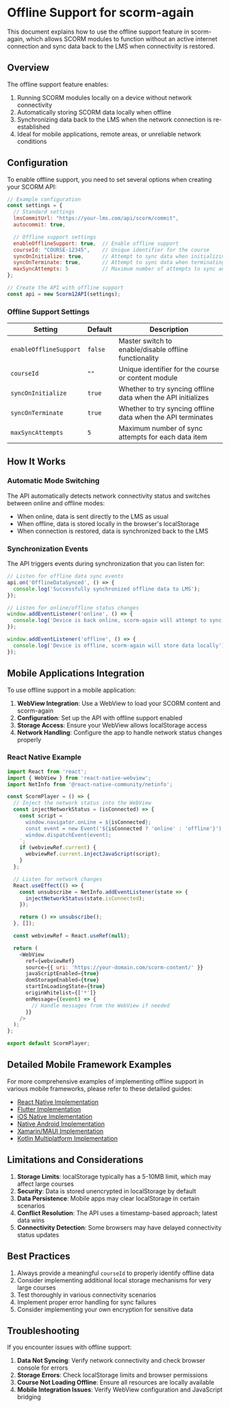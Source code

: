 # Offline Support for scorm-again

This document explains how to use the offline support feature in scorm-again, which allows SCORM
modules to function without an active internet connection and sync data back to the LMS when
connectivity is restored.

## Overview

The offline support feature enables:

1. Running SCORM modules locally on a device without network connectivity
2. Automatically storing SCORM data locally when offline
3. Synchronizing data back to the LMS when the network connection is re-established
4. Ideal for mobile applications, remote areas, or unreliable network conditions

## Configuration

To enable offline support, you need to set several options when creating your SCORM API:

```javascript
// Example configuration
const settings = {
  // Standard settings
  lmsCommitUrl: "https://your-lms.com/api/scorm/commit",
  autocommit: true,

  // Offline support settings
  enableOfflineSupport: true,  // Enable offline support
  courseId: "COURSE-12345",    // Unique identifier for the course
  syncOnInitialize: true,      // Attempt to sync data when initializing API
  syncOnTerminate: true,       // Attempt to sync data when terminating API
  maxSyncAttempts: 5           // Maximum number of attempts to sync an item
};

// Create the API with offline support
const api = new Scorm12API(settings);
```

### Offline Support Settings

| Setting                | Default | Description                                                  |
|------------------------|---------|--------------------------------------------------------------|
| `enableOfflineSupport` | `false` | Master switch to enable/disable offline functionality        |
| `courseId`             | `""`    | Unique identifier for the course or content module           |
| `syncOnInitialize`     | `true`  | Whether to try syncing offline data when the API initializes |
| `syncOnTerminate`      | `true`  | Whether to try syncing offline data when the API terminates  |
| `maxSyncAttempts`      | `5`     | Maximum number of sync attempts for each data item           |

## How It Works

### Automatic Mode Switching

The API automatically detects network connectivity status and switches between online and offline
modes:

- When online, data is sent directly to the LMS as usual
- When offline, data is stored locally in the browser's localStorage
- When connection is restored, data is synchronized back to the LMS

### Synchronization Events

The API triggers events during synchronization that you can listen for:

```javascript
// Listen for offline data sync events
api.on('OfflineDataSynced', () => {
  console.log('Successfully synchronized offline data to LMS');
});

// Listen for online/offline status changes
window.addEventListener('online', () => {
  console.log('Device is back online, scorm-again will attempt to sync');
});

window.addEventListener('offline', () => {
  console.log('Device is offline, scorm-again will store data locally');
});
```

## Mobile Applications Integration

To use offline support in a mobile application:

1. **WebView Integration**: Use a WebView to load your SCORM content and scorm-again
2. **Configuration**: Set up the API with offline support enabled
3. **Storage Access**: Ensure your WebView allows localStorage access
4. **Network Handling**: Configure the app to handle network status changes properly

### React Native Example

```javascript
import React from 'react';
import { WebView } from 'react-native-webview';
import NetInfo from '@react-native-community/netinfo';

const ScormPlayer = () => {
  // Inject the network status into the WebView
  const injectNetworkStatus = (isConnected) => {
    const script = `
      window.navigator.onLine = ${isConnected};
      const event = new Event('${isConnected ? 'online' : 'offline'}');
      window.dispatchEvent(event);
    `;
    if (webviewRef.current) {
      webviewRef.current.injectJavaScript(script);
    }
  };

  // Listen for network changes
  React.useEffect(() => {
    const unsubscribe = NetInfo.addEventListener(state => {
      injectNetworkStatus(state.isConnected);
    });

    return () => unsubscribe();
  }, []);

  const webviewRef = React.useRef(null);

  return (
    <WebView
      ref={webviewRef}
      source={{ uri: 'https://your-domain.com/scorm-content/' }}
      javaScriptEnabled={true}
      domStorageEnabled={true}
      startInLoadingState={true}
      originWhitelist={['*']}
      onMessage={(event) => {
        // Handle messages from the WebView if needed
      }}
    />
  );
};

export default ScormPlayer;
```

## Detailed Mobile Framework Examples

For more comprehensive examples of implementing offline support in various mobile frameworks, please
refer to these detailed guides:

- [React Native Implementation](api_usage/examples/offline/react_native.md)
- [Flutter Implementation](api_usage/examples/offline/flutter.md)
- [iOS Native Implementation](api_usage/examples/offline/ios_native.md)
- [Native Android Implementation](api_usage/examples/offline/native_android.md)
- [Xamarin/MAUI Implementation](api_usage/examples/offline/xamarin_maui.md)
- [Kotlin Multiplatform Implementation](api_usage/examples/offline/kotlin_multiplatform.md)

## Limitations and Considerations

1. **Storage Limits**: localStorage typically has a 5-10MB limit, which may affect large courses
2. **Security**: Data is stored unencrypted in localStorage by default
3. **Data Persistence**: Mobile apps may clear localStorage in certain scenarios
4. **Conflict Resolution**: The API uses a timestamp-based approach; latest data wins
5. **Connectivity Detection**: Some browsers may have delayed connectivity status updates

## Best Practices

1. Always provide a meaningful `courseId` to properly identify offline data
2. Consider implementing additional local storage mechanisms for very large courses
3. Test thoroughly in various connectivity scenarios
4. Implement proper error handling for sync failures
5. Consider implementing your own encryption for sensitive data

## Troubleshooting

If you encounter issues with offline support:

1. **Data Not Syncing**: Verify network connectivity and check browser console for errors
2. **Storage Errors**: Check localStorage limits and browser permissions
3. **Course Not Loading Offline**: Ensure all resources are locally available
4. **Mobile Integration Issues**: Verify WebView configuration and JavaScript bridging
